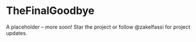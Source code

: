 # TheFinalGoodbye

A placeholder – more soon! Star the project or follow @zakelfassi for project updates.
